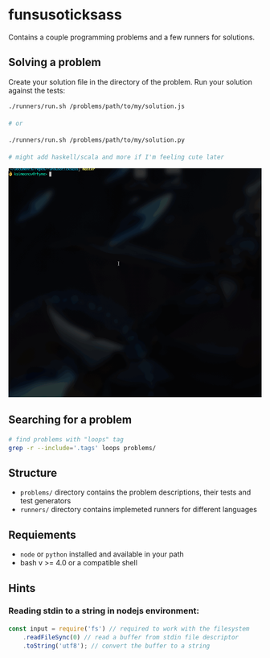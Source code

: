 # funsusoticksass

Contains a couple programming problems and a few runners for solutions.

## Solving a problem
Create your solution file in the directory of the problem. Run your solution against the tests:

```bash
./runners/run.sh /problems/path/to/my/solution.js

# or

./runners/run.sh /problems/path/to/my/solution.py

# might add haskell/scala and more if I'm feeling cute later
```

![running a solution](./run-solution.gif)

## Searching for a problem

```bash
# find problems with "loops" tag
grep -r --include='.tags' loops problems/
```

## Structure
- `problems/` directory contains the problem descriptions, their tests and test generators
- `runners/` directory contains implemeted runners for different languages

## Requiements
- `node` or `python` installed and available in your path
- bash v >= 4.0 or a compatible shell

## Hints

### Reading stdin to a string in nodejs environment:

```js
const input = require('fs') // required to work with the filesystem
    .readFileSync(0) // read a buffer from stdin file descriptor
    .toString('utf8'); // convert the buffer to a string
```
